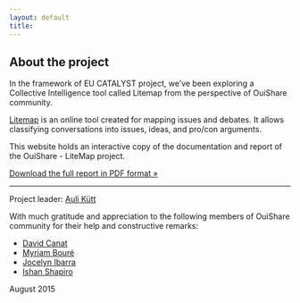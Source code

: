 ```yaml
---
layout: default
title: 
---
```


## About the project

In the framework of EU CATALYST project, we’ve been exploring a Collective Intelligence tool called Litemap from the perspective of OuiShare community. 

[Litemap](https://litemap.net/) is an online tool created for mapping issues and debates. It allows classifying conversations into issues, ideas, and pro/con arguments.

This website holds an interactive copy of the documentation and report of the OuiShare - LiteMap project.

[Download the full report in PDF format &raquo;](/files/OuiShare_Litemap_test_report_2015.pdf)

<hr>

Project leader: [Auli Kütt](http://ouishare.net/profile/auli-kutt)

With much gratitude and appreciation to the following members of OuiShare community for their help and constructive remarks:

- [David Canat](ouishare.net/profile/david-canat)
- [Myriam Bouré](http://ouishare.net/profile/myriam-boure)
- [Jocelyn Ibarra](http://ouishare.net/profile/jocelyn-ibarra)
- [Ishan Shapiro](http://ouishare.net/profile/1387)


August 2015